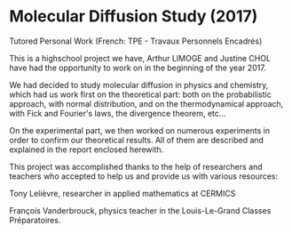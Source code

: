 # Molecular Diffusion Study (2017)
Tutored Personal Work (French: TPE - Travaux Personnels Encadrés)

This is a highschool project we have, Arthur LIMOGE and Justine CHOL have had the opportunity to work on in the beginning of the year 2017.

We had decided to study molecular diffusion in physics and chemistry, which had us work first on the theoretical part:
both on the probabilistic approach, with normal distribution, and on the thermodynamical approach, with Fick and Fourier's laws,
the divergence theorem, etc...

On the experimental part, we then worked on numerous experiments in order to confirm our theoretical results. All of them are described
and explained in the report enclosed herewith.

This project was accomplished thanks to the help of researchers and teachers who accepted to help us and provide us with various resources:

Tony Lelièvre, researcher in applied mathematics at CERMICS

François Vanderbrouck, physics teacher in the Louis-Le-Grand Classes Préparatoires.
